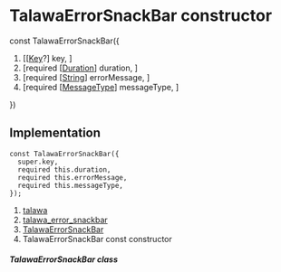 
<div>

# TalawaErrorSnackBar constructor

</div>


const TalawaErrorSnackBar({

1.  [[[Key](https://api.flutter.dev/flutter/foundation/Key-class.html)?]
    key, ]
2.  [required
    [[Duration](https://api.flutter.dev/flutter/dart-core/Duration-class.html)]
    duration, ]
3.  [required
    [[String](https://api.flutter.dev/flutter/dart-core/String-class.html)]
    errorMessage, ]
4.  [required
    [[MessageType](../../enums_enums/MessageType.html)]
    messageType, ]

})



## Implementation

``` language-dart
const TalawaErrorSnackBar({
  super.key,
  required this.duration,
  required this.errorMessage,
  required this.messageType,
});
```







1.  [talawa](../../index.html)
2.  [talawa_error_snackbar](../../widgets_talawa_error_snackbar/)
3.  [TalawaErrorSnackBar](../../widgets_talawa_error_snackbar/TalawaErrorSnackBar-class.html)
4.  TalawaErrorSnackBar const constructor

##### TalawaErrorSnackBar class







